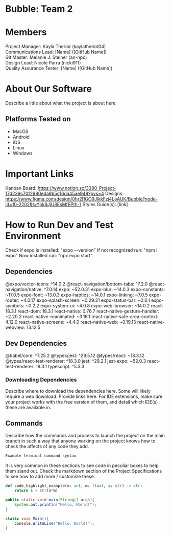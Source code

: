 # Bubble: Team 2
# Members
Project Manager: Kayla Therior (kaylatheriot04)\
Communications Lead: [Name] ([GitHub Name])\
Git Master: Melanie J. Steiner (an-npc)\
Design Lead: Nicole Parra (nicki911)\
Quality Assurance Tester: [Name] ([GitHub Name])

# About Our Software
Describe a little about what the project is about here.

## Platforms Tested on
- MacOS
- Android
- iOS
- Linux
- Windows
# Important Links
Kanban Board: https://www.notion.so/3380-Project-17d239c70f2980eda9b5c16da45ae948?pvs=4
Designs: https://www.figma.com/design/0hr2l1GO9JlkkFzj4LoAUK/Bubble?node-id=10-2202&t=Ypk9JjU8EsMfEPth-1
Styles Guide(s): [link]

# How to Run Dev and Test Environment
Check if expo is installed:
	"expo --version"
If not recognized run: 
	"npm i expo"
Now installed run:
	"npx expo start"

## Dependencies
@expo/vector-icons: ^14.0.2
@react-navigation/bottom-tabs: ^7.2.0
@react-navigation/native: ^7.0.14
expo: ~52.0.31
expo-blur: ~14.0.3
expo-constants: ~17.0.5
expo-font: ~13.0.3
expo-haptics: ~14.0.1
expo-linking: ~7.0.5
expo-router: ~4.0.17
expo-splash-screen: ~0.29.21
expo-status-bar: ~2.0.1
expo-symbols: ~0.2.2
expo-system-ui: ~4.0.8
expo-web-browser: ~14.0.2
react: 18.3.1
react-dom: 18.3.1
react-native: 0.76.7
react-native-gesture-handler: ~2.20.2
react-native-reanimated: ~3.16.1
react-native-safe-area-context: 4.12.0
react-native-screens: ~4.4.0
react-native-web: ~0.19.13
react-native-webview: 13.12.5

## Dev Dependencies
@babel/core: ^7.25.2
@types/jest: ^29.5.12
@types/react: ~18.3.12
@types/react-test-renderer: ^18.3.0
jest: ^29.2.1
jest-expo: ~52.0.3
react-test-renderer: 18.3.1
typescript: ^5.3.3

### Downloading Dependencies
Describe where to download the dependencies here. Some will likely require a web download. Provide links here. For IDE extensions, make sure your project works with the free version of them, and detail which IDE(s) these are available in. 

## Commands
Describe how the commands and process to launch the project on the main branch in such a way that anyone working on the project knows how to check the affects of any code they add.

```sh
Example terminal command syntax
```

It is very common in these sections to see code in peculiar boxes to help them stand out. Check the markdown section of the Project Specifications to see how to add more / customize these.

```python
def code_highlight_example(m: int, m: float, s: str) -> str:
	return s + str(n*m)
```

```java
public static void main(String[] args){
	System.out.println("Hello, World!");
}
```

```c#
static void Main(){
	Console.WriteLine("Hello, World!");
}
```
